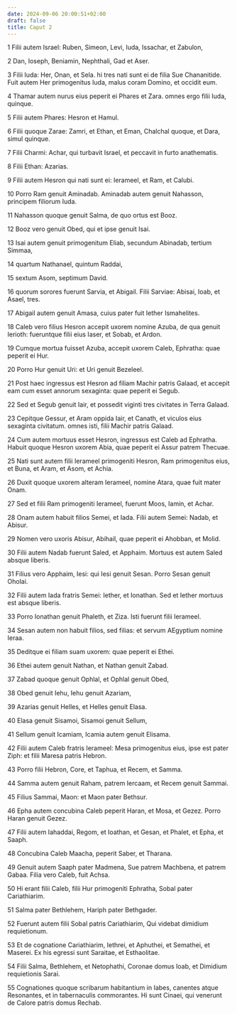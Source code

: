 ```yaml
---
date: 2024-09-06 20:00:51+02:00
draft: false
title: Caput 2
---
```





1 Filii autem Israel: Ruben, Simeon, Levi, Iuda, Issachar, et Zabulon,

2 Dan, Ioseph, Beniamin, Nephthali, Gad et Aser.

3 Filii Iuda: Her, Onan, et Sela. hi tres nati sunt ei de filia Sue Chananitide. Fuit autem Her primogenitus Iuda, malus coram Domino, et occidit eum.

4 Thamar autem nurus eius peperit ei Phares et Zara. omnes ergo filii Iuda, quinque.

5 Filii autem Phares: Hesron et Hamul.

6 Filii quoque Zarae: Zamri, et Ethan, et Eman, Chalchal quoque, et Dara, simul quinque.

7 Filii Charmi: Achar, qui turbavit Israel, et peccavit in furto anathematis.

8 Filii Ethan: Azarias.

9 Filii autem Hesron qui nati sunt ei: Ierameel, et Ram, et Calubi.

10 Porro Ram genuit Aminadab. Aminadab autem genuit Nahasson, principem filiorum Iuda.

11 Nahasson quoque genuit Salma, de quo ortus est Booz.

12 Booz vero genuit Obed, qui et ipse genuit Isai.

13 Isai autem genuit primogenitum Eliab, secundum Abinadab, tertium Simmaa,

14 quartum Nathanael, quintum Raddai,

15 sextum Asom, septimum David.

16 quorum sorores fuerunt Sarvia, et Abigail. Filii Sarviae: Abisai, Ioab, et Asael, tres.

17 Abigail autem genuit Amasa, cuius pater fuit Iether Ismahelites.

18 Caleb vero filius Hesron accepit uxorem nomine Azuba, de qua genuit Ierioth: fueruntque filii eius Iaser, et Sobab, et Ardon.

19 Cumque mortua fuisset Azuba, accepit uxorem Caleb, Ephratha: quae peperit ei Hur.

20 Porro Hur genuit Uri: et Uri genuit Bezeleel.

21 Post haec ingressus est Hesron ad filiam Machir patris Galaad, et accepit eam cum esset annorum sexaginta: quae peperit ei Segub.

22 Sed et Segub genuit Iair, et possedit viginti tres civitates in Terra Galaad.

23 Cepitque Gessur, et Aram oppida Iair, et Canath, et viculos eius sexaginta civitatum. omnes isti, filii Machir patris Galaad.

24 Cum autem mortuus esset Hesron, ingressus est Caleb ad Ephratha. Habuit quoque Hesron uxorem Abia, quae peperit ei Assur patrem Thecuae.

25 Nati sunt autem filii Ierameel primogeniti Hesron, Ram primogenitus eius, et Buna, et Aram, et Asom, et Achia.

26 Duxit quoque uxorem alteram Ierameel, nomine Atara, quae fuit mater Onam.

27 Sed et filii Ram primogeniti Ierameel, fuerunt Moos, Iamin, et Achar.

28 Onam autem habuit filios Semei, et Iada. Filii autem Semei: Nadab, et Abisur.

29 Nomen vero uxoris Abisur, Abihail, quae peperit ei Ahobban, et Molid.

30 Filii autem Nadab fuerunt Saled, et Apphaim. Mortuus est autem Saled absque liberis.

31 Filius vero Apphaim, Iesi: qui Iesi genuit Sesan. Porro Sesan genuit Oholai.

32 Filii autem Iada fratris Semei: Iether, et Ionathan. Sed et Iether mortuus est absque liberis.

33 Porro Ionathan genuit Phaleth, et Ziza. Isti fuerunt filii Ierameel.

34 Sesan autem non habuit filios, sed filias: et servum AEgyptium nomine Ieraa.

35 Deditque ei filiam suam uxorem: quae peperit ei Ethei.

36 Ethei autem genuit Nathan, et Nathan genuit Zabad.

37 Zabad quoque genuit Ophlal, et Ophlal genuit Obed,

38 Obed genuit Iehu, Iehu genuit Azariam,

39 Azarias genuit Helles, et Helles genuit Elasa.

40 Elasa genuit Sisamoi, Sisamoi genuit Sellum,

41 Sellum genuit Icamiam, Icamia autem genuit Elisama.

42 Filii autem Caleb fratris Ierameel: Mesa primogenitus eius, ipse est pater Ziph: et filii Maresa patris Hebron.

43 Porro filii Hebron, Core, et Taphua, et Recem, et Samma.

44 Samma autem genuit Raham, patrem Iercaam, et Recem genuit Sammai.

45 Filius Sammai, Maon: et Maon pater Bethsur.

46 Epha autem concubina Caleb peperit Haran, et Mosa, et Gezez. Porro Haran genuit Gezez.

47 Filii autem Iahaddai, Regom, et Ioathan, et Gesan, et Phalet, et Epha, et Saaph.

48 Concubina Caleb Maacha, peperit Saber, et Tharana.

49 Genuit autem Saaph pater Madmena, Sue patrem Machbena, et patrem Gabaa. Filia vero Caleb, fuit Achsa.

50 Hi erant filii Caleb, filii Hur primogeniti Ephratha, Sobal pater Cariathiarim.

51 Salma pater Bethlehem, Hariph pater Bethgader.

52 Fuerunt autem filii Sobal patris Cariathiarim, Qui videbat dimidium requietionum.

53 Et de cognatione Cariathiarim, Iethrei, et Aphuthei, et Semathei, et Maserei. Ex his egressi sunt Saraitae, et Esthaolitae.

54 Filii Salma, Bethlehem, et Netophathi, Coronae domus Ioab, et Dimidium requietionis Sarai.

55 Cognationes quoque scribarum habitantium in Iabes, canentes atque Resonantes, et in tabernaculis commorantes. Hi sunt Cinaei, qui venerunt de Calore patris domus Rechab.

